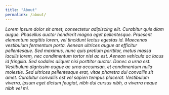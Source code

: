 ```yaml
---
title: "About"
permalink: /about/
---
```


*Lorem ipsum dolor sit amet, consectetur adipiscing elit. Curabitur quis diam augue. Phasellus auctor hendrerit magna eget pellentesque. Praesent elementum sagittis lorem, vel tincidunt lectus egestas id. Maecenas vestibulum fermentum porta. Aenean ultrices augue at efficitur pellentesque. Sed maximus, nunc quis pretium porttitor, metus massa iaculis lorem, nec condimentum tortor nisl ac est. Aenean vehicula ac lacus id fringilla. Sed sodales aliquet nisi porttitor auctor. Donec a urna est. Vestibulum dignissim augue ac urna accumsan, et condimentum nulla molestie. Sed ultrices pellentesque erat, vitae pharetra dui convallis sit amet. Curabitur convallis est vel sapien tempus placerat. Vestibulum viverra, ipsum eget dictum feugiat, nibh dui cursus nibh, a viverra neque nibh vel mi.*